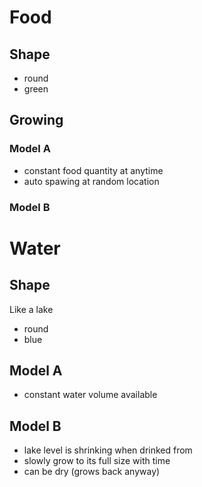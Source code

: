 # Food

## Shape

* round
* green

## Growing

### Model A

* constant food quantity at anytime
* auto spawing at random location

### Model B



# Water

## Shape

Like a lake
* round
* blue

## Model A

* constant water volume available

## Model B

* lake level is shrinking when drinked from
* slowly grow to its full size with time
* can be dry (grows back anyway)
